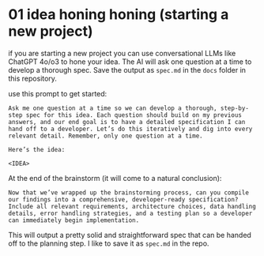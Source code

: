 # 01 idea honing honing  (starting a new project)

 if you are starting a new project  you can use conversational LLMs like ChatGPT 4o/o3 to hone your idea. The AI will ask one question at a time to develop a thorough spec. Save the output as `spec.md` in the `docs` folder in this repository.


use this prompt to get started:
```
Ask me one question at a time so we can develop a thorough, step-by-step spec for this idea. Each question should build on my previous answers, and our end goal is to have a detailed specification I can hand off to a developer. Let’s do this iteratively and dig into every relevant detail. Remember, only one question at a time.

Here’s the idea:

<IDEA>
```
At the end of the brainstorm (it will come to a natural conclusion):
```
Now that we’ve wrapped up the brainstorming process, can you compile our findings into a comprehensive, developer-ready specification? Include all relevant requirements, architecture choices, data handling details, error handling strategies, and a testing plan so a developer can immediately begin implementation.
```


This will output a pretty solid and straightforward spec that can be handed off to the planning step. I like to save it as `spec.md` in the repo.